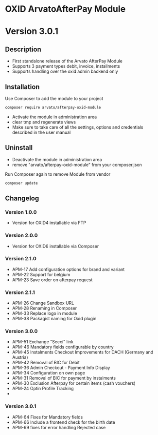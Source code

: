 # OXID ArvatoAfterPay Module

# Version 3.0.1

## Description

* First standalone release of the Arvato AfterPay Module
* Supports 3 payment types debit, invoice, installments
* Supports handling over the oxid admin backend only

## Installation

Use Composer to add the module to your project
```bash
composer require arvato/afterpay-oxid-module
```

* Activate the module in administration area
* clear tmp and regenerate views
* Make sure to take care of all the settings, options and credentials described in the user manual

## Uninstall

* Deactivate the module in administration area
* remove "arvato/afterpay-oxid-module" from your composer.json

Run Composer again to remove Module from vendor
```bash
composer update
```

## Changelog

### Version 1.0.0

* Version for OXID4 installable via FTP

### Version 2.0.0

* Version for OXID6 installable via Composer

### Version 2.1.0

* APM-17 Add configuration options for brand and variant
* APM-22 Support for belgium
* APM-23 Save order on afterpay request

### Version 2.1.1

* APM-26 Change Sandbox URL
* APM-28 Renaming in Composer
* APM-33 Replace logo in module
* APM-38 Packagist naming for Oxid plugin

### Version 3.0.0

* APM-51 Exchange "Secci" link
* APM-46 Mandatory fields configurable by country
* APM-45 Instalments Checkout Improvements for DACH (Germany and Austria)
* APM-42 Removal of BIC for Debit
* APM-36 Admin Checkout - Payment Info Display
* APM-34 Configuration on own page
* APM-31 Removal of BIC for payment by instalments
* APM-30 Exclusion Afterpay for certain items (cash vouchers)
* APM-24 Optin Profile Tracking
* 
### Version 3.0.1

* APM-64 Fixes for Mandatory fields
* APM-66 Include a frontend check for the birth date
* APM-69 fixes for error handling Rejected case